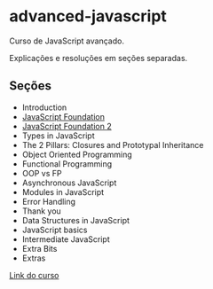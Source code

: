 # advanced-javascript
Curso de JavaScript avançado.

Explicações e resoluções em seções separadas.

## Seções
* Introduction
* [JavaScript Foundation](javascript-foundation)
* [JavaScript Foundation 2](javascript-foundation-2)
* Types in JavaScript
* The 2 Pillars: Closures and Prototypal Inheritance
* Object Oriented Programming
* Functional Programming
* OOP vs FP
* Asynchronous JavaScript
* Modules in JavaScript
* Error Handling
* Thank you
* Data Structures in JavaScript
* JavaScript basics
* Intermediate JavaScript
* Extra Bits
* Extras

[Link do curso](https://www.udemy.com/course/advanced-javascript-concepts/)